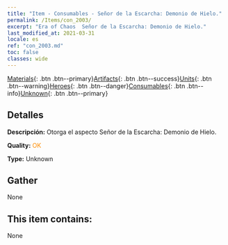 ```yaml
---
title: "Item - Consumables - Señor de la Escarcha: Demonio de Hielo."
permalink: /Items/con_2003/
excerpt: "Era of Chaos  Señor de la Escarcha: Demonio de Hielo."
last_modified_at: 2021-03-31
locale: es
ref: "con_2003.md"
toc: false
classes: wide
---
```

 [Materials](/es/Items/){: .btn .btn--primary}[Artifacts](/es/Items/Artifacts/){: .btn .btn--success}[Units](/es/Items/Units/){: .btn .btn--warning}[Heroes](/es/Items/Heroes/){: .btn .btn--danger}[Consumables](/es/Items/Consumables/){: .btn .btn--info}[Unknown](/es/Items/Unknown/){: .btn .btn--primary}

## Detalles
 **Descripción:** Otorga el aspecto Señor de la Escarcha: Demonio de Hielo.

 **Quality:** <span style="color: #FF8C00">OK</span>

 **Type:** Unknown

## Gather

  None

## This item contains:

  None

